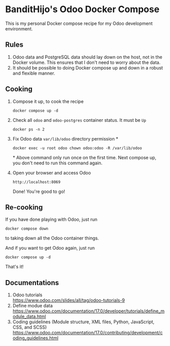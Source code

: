 # BanditHijo's Odoo Docker Compose

This is my personal Docker compose recipe for my Odoo development environment.


## Rules

1. Odoo data and PostgreSQL data should lay down on the host, not in the Docker volume. This ensures that I don't need to worry about the data.
1. It should be possible to doing Docker compose up and down in a robust and flexible manner.


## Cooking

1. Compose it up, to cook the recipe

   ```
   docker compose up -d
   ```

1. Check all `odoo` and `odoo-postgres` container status. It must be `Up`

   ```
   docker ps -n 2
   ```

1. Fix Odoo data `var/lib/odoo` directory permission *

   ```
   docker exec -u root odoo chown odoo:odoo -R /var/lib/odoo
   ```
   \* Above command only run once on the first time. Next compose up, you don't need to run this command again.

1. Open your browser and access Odoo
   ```
   http://localhost:8069
   ```
   Done! You're good to go!


## Re-cooking

If you have done playing with Odoo, just run

```
docker compose down
```
to taking down all the Odoo container things.

And if you want to get Odoo again, just run 

```
docker compose up -d
```

That's it!


## Documentations

1. Odoo tutorials \
   <https://www.odoo.com/slides/all/tag/odoo-tutorials-9>
1. Define modue data \
   <https://www.odoo.com/documentation/17.0/developer/tutorials/define_module_data.html>
1. Coding guidelines (Module structure, XML files, Python, JavaScript, CSS, and SCSS) \
   <https://www.odoo.com/documentation/17.0/contributing/development/coding_guidelines.html>
